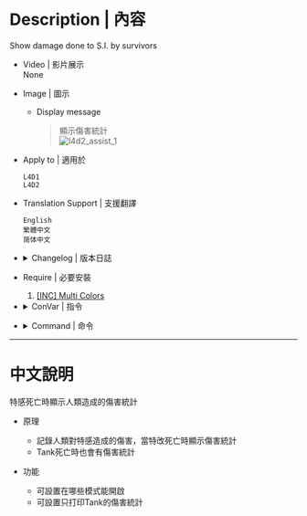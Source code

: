 # Description | 內容
Show damage done to S.I. by survivors

* Video | 影片展示
<br/>None

* Image | 圖示
	* Display message
        > 顯示傷害統計
        <br/>![l4d2_assist_1](image/l4d2_assist_1.jpg)  

* Apply to | 適用於
	```
	L4D1
	L4D2
	```

* Translation Support | 支援翻譯
	```
	English
	繁體中文
	简体中文
	```

* <details><summary>Changelog | 版本日誌</summary>

	```php
	//[E]c @ 2010-2012
	//HarryPotter @ 2019-2023
	```
    * v2.2 (2023-5-14)
        * Optimize code

    * v2.1 (2022-12-16)
        * Translation Support

    * v2.0
        * Remake code

    * v1.6
		* [Original Post by [E]c](https://forums.alliedmods.net/showthread.php?t=123811?t=123811)
</details>

* Require | 必要安裝
	1. [[INC] Multi Colors](https://github.com/fbef0102/L4D1_2-Plugins/releases/tag/Multi-Colors)

* <details><summary>ConVar | 指令</summary>

	* cfg/sourcemod/l4d2_assist.cfg
		```php
        // If 1, Enables this plugin.
        sm_assist_enable "1"

        // Turn on the plugin in these game modes, separate by commas (no spaces). (Empty = all).
        sm_assist_modes ""

        // Turn off the plugin in these game modes, separate by commas (no spaces). (Empty = none).
        sm_assist_modes_off ""

        // Turn on the plugin in these game modes. 0=All, 1=Coop, 2=Survival, 4=Versus, 8=Scavenge. Add numbers together.
        sm_assist_modes_tog "0"

        // If 1, only show damage done to Tank.
        sm_assist_tank_only "0"
		```
</details>

* <details><summary>Command | 命令</summary>

	None
</details>

- - - -
# 中文說明
特感死亡時顯示人類造成的傷害統計

* 原理
	* 記錄人類對特感造成的傷害，當特改死亡時顯示傷害統計
    * Tank死亡時也會有傷害統計

* 功能
	* 可設置在哪些模式能開啟
    * 可設置只打印Tank的傷害統計


